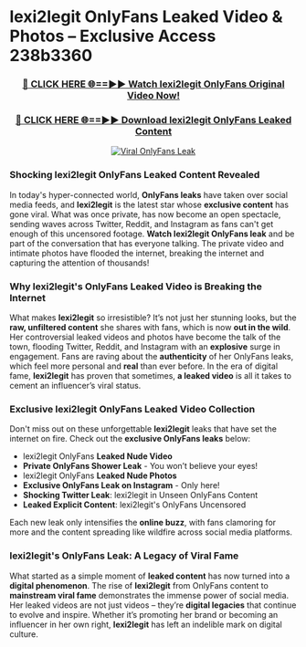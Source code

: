 # lexi2legit OnlyFans Leaked Video & Photos – Exclusive Access 238b3360

<div align="center">

### [🔴 CLICK HERE 🌐==►► Watch lexi2legit OnlyFans Original Video Now!](https://aff.leakpic.com/?utm_medium=9dac6e3e92780789e695eb65dc45befdb20081c8&utm_campaign=Link_for_leakpic_com_238b3360)

### [🔴 CLICK HERE 🌐==►► Download lexi2legit OnlyFans Leaked Content](https://aff.leakpic.com/?utm_medium=9dac6e3e92780789e695eb65dc45befdb20081c8&utm_campaign=Link_for_leakpic_com_238b3360)

[![Viral OnlyFans Leak](https://i.ibb.co.com/xMMVF88/686577567.gif)](https://aff.leakpic.com/?utm_medium=9dac6e3e92780789e695eb65dc45befdb20081c8&utm_campaign=Link_for_leakpic_com_238b3360)

</div>

### Shocking lexi2legit OnlyFans Leaked Content Revealed
In today's hyper-connected world, **OnlyFans leaks** have taken over social media feeds, and **lexi2legit** is the latest star whose **exclusive content** has gone viral. What was once private, has now become an open spectacle, sending waves across Twitter, Reddit, and Instagram as fans can't get enough of this uncensored footage. 
**Watch lexi2legit OnlyFans leak** and be part of the conversation that has everyone talking. The private video and intimate photos have flooded the internet, breaking the internet and capturing the attention of thousands!

### Why lexi2legit's OnlyFans Leaked Video is Breaking the Internet
What makes **lexi2legit** so irresistible? It’s not just her stunning looks, but the **raw, unfiltered content** she shares with fans, which is now **out in the wild**. Her controversial leaked videos and photos have become the talk of the town, flooding Twitter, Reddit, and Instagram with an **explosive** surge in engagement. 
Fans are raving about the **authenticity** of her OnlyFans leaks, which feel more personal and **real** than ever before. In the era of digital fame, **lexi2legit** has proven that sometimes, **a leaked video** is all it takes to cement an influencer’s viral status.

### Exclusive lexi2legit OnlyFans Leaked Video Collection
Don't miss out on these unforgettable **lexi2legit** leaks that have set the internet on fire. Check out the **exclusive OnlyFans leaks** below:

- lexi2legit OnlyFans **Leaked Nude Video**
- **Private OnlyFans Shower Leak** - You won’t believe your eyes!
- lexi2legit OnlyFans **Leaked Nude Photos**
- **Exclusive OnlyFans Leak on Instagram** - Only here!
- **Shocking Twitter Leak**: lexi2legit in Unseen OnlyFans Content
- **Leaked Explicit Content**: lexi2legit's OnlyFans Uncensored

Each new leak only intensifies the **online buzz**, with fans clamoring for more and the content spreading like wildfire across social media platforms.

### lexi2legit's OnlyFans Leak: A Legacy of Viral Fame
What started as a simple moment of **leaked content** has now turned into a **digital phenomenon**. The rise of **lexi2legit** from OnlyFans content to **mainstream viral fame** demonstrates the immense power of social media. 
Her leaked videos are not just videos – they’re **digital legacies** that continue to evolve and inspire. Whether it’s promoting her brand or becoming an influencer in her own right, **lexi2legit** has left an indelible mark on digital culture.
